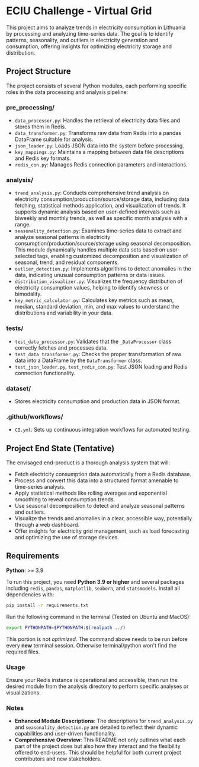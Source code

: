 # ECIU Challenge - Virtual Grid

This project aims to analyze trends in electricity consumption in Lithuania by processing and analyzing time-series data. The goal is to identify patterns, seasonality, and outliers in electricity generation and consumption, offering insights for optimizing electricity storage and distribution.

## Project Structure

The project consists of several Python modules, each performing specific roles in the data processing and analysis pipeline:

### pre_processing/

- `data_processor.py`: Handles the retrieval of electricity data files and stores them in Redis.
- `data_transformer.py`: Transforms raw data from Redis into a pandas DataFrame suitable for analysis.
- `json_loader.py`: Loads JSON data into the system before processing.
- `key_mappings.py`: Maintains a mapping between data file descriptions and Redis key formats.
- `redis_con.py`: Manages Redis connection parameters and interactions.

### analysis/

- `trend_analysis.py`: Conducts comprehensive trend analysis on electricity consumption/production/source/storage data, including data fetching, statistical methods application, and visualization of trends. It supports dynamic analysis based on user-defined intervals such as biweekly and monthly trends, as well as specific month analysis with a range.
- `seasonality_detection.py`: Examines time-series data to extract and analyze seasonal patterns in electricity consumption/production/source/storage using seasonal decomposition. This module dynamically handles multiple data sets based on user-selected tags, enabling customized decomposition and visualization of seasonal, trend, and residual components.
- `outlier_detection.py`: Implements algorithms to detect anomalies in the data, indicating unusual consumption patterns or data issues.
- `distribution_visualizer.py`: Visualizes the frequency distribution of electricity consumption values, helping to identify skewness or bimodality.
- `key_metric_calculator.py`: Calculates key metrics such as mean, median, standard deviation, min, and max values to understand the distributions and variability in your data.

### tests/

- `test_data_processor.py`: Validates that the `_DataProcessor` class correctly fetches and processes data.
- `test_data_transformer.py`: Checks the proper transformation of raw data into a DataFrame by the `DataTransformer` class.
- `test_json_loader.py`, `test_redis_con.py`: Test JSON loading and Redis connection functionality.

### dataset/

- Stores electricity consumption and production data in JSON format.

### .github/workflows/

- `CI.yml`: Sets up continuous integration workflows for automated testing.

## Project End State (Tentative)

The envisaged end-product is a thorough analysis system that will:

- Fetch electricity consumption data automatically from a Redis database.
- Process and convert this data into a structured format amenable to time-series analysis.
- Apply statistical methods like rolling averages and exponential smoothing to reveal consumption trends.
- Use seasonal decomposition to detect and analyze seasonal patterns and outliers.
- Visualize the trends and anomalies in a clear, accessible way, potentially through a web dashboard.
- Offer insights for electricity grid management, such as load forecasting and optimizing the use of storage devices.

## Requirements

**Python**: >= 3.9

To run this project, you need **Python 3.9 or higher** and several packages including `redis`, `pandas`, `matplotlib`, `seaborn`, and `statsmodels`. Install all dependencies with:

```bash
pip install -r requirements.txt
```

Run the following command in the terminal (Tested on Ubuntu and MacOS):

```bash
export PYTHONPATH=$PYTHONPATH:$(realpath ../)
```

This portion is not *optimized*. The command above needs to be run before every **new** terminal session. Otherwise terminal/python won't find the required files.

### Usage

Ensure your Redis instance is operational and accessible, then run the desired module from the analysis directory to perform specific analyses or visualizations.

### Notes

- **Enhanced Module Descriptions**: The descriptions for `trend_analysis.py` and `seasonality_detection.py` are detailed to reflect their dynamic capabilities and user-driven functionality.
- **Comprehensive Overview**: This README not only outlines what each part of the project does but also how they interact and the flexibility offered to end-users. This should be helpful for both current project contributors and new stakeholders.
